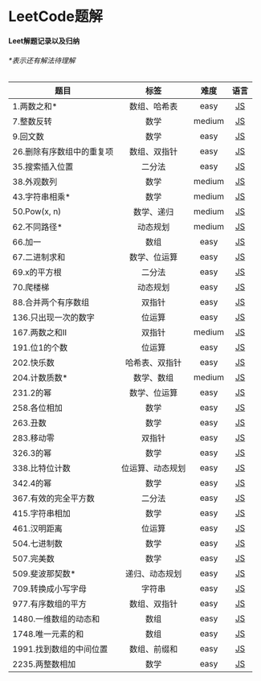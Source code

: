 # LeetCode题解
#### Leet解题记录以及归纳

###### *表示还有解法待理解
| 题目 |标签| 难度 | 语言 |
| ---- |:---:| :---: | :---: |
| 1.两数之和*|数组、哈希表|easy|[JS](easy/two-sum.js)|
| 7.整数反转|数学|medium| [JS](easy/reverse-integer.js)|
| 9.回文数|数学|easy|[JS](easy/palindrome-number.js)|
| 26.删除有序数组中的重复项|数组、双指针|easy|[JS](easy/remove-duplicates-from-sorted-array.js)|
| 35.搜索插入位置|二分法|easy|[JS](easy/search-insert-position.js)|
| 38.外观数列|数学|medium|[JS](medium/count-and-say.js)|
| 43.字符串相乘*|数学|medium|[JS](medium/multiply-strings.js)|
| 50.Pow(x, n)|数学、递归|medium|[JS](medium/powx-n.js)|
| 62.不同路径*|动态规划|medium|[JS](medium/unique-paths.js)|
| 66.加一|数组|easy|[JS](easy/plus-one.js)|
| 67.二进制求和|数学、位运算|easy|[JS](easy/add-binary.js)|
| 69.x的平方根|二分法|easy|[JS](easy/sqrtx.js)|
| 70.爬楼梯|动态规划|easy|[JS](easy/climbing-stairs.js)|
| 88.合并两个有序数组|双指针|easy|[JS](easy/merge-sorted-array.js)|
| 136.只出现一次的数字|位运算|easy|[JS](easy/single-number.js)|
| 167.两数之和II|双指针|medium|[JS](medium/two-sum-ii-input-array-is-sorted.js)|
| 191.位1的个数|位运算|easy|[JS](easy/number-of-1-bits.js)|
| 202.快乐数|哈希表、双指针|easy|[JS](easy/happy-number.js)|
| 204.计数质数*|数学、数组|medium|[JS](medium/count-primes.js)|
| 231.2的幂|数学、位运算|easy|[JS](easy/power-of-two.js)|
| 258.各位相加|数学|easy|[JS](easy/add-digits.js)|
| 263.丑数|数学|easy|[JS](easy/ugly-number.js)|
| 283.移动零|双指针|easy|[JS](easy/move-zeroes.js)|
| 326.3的幂|数学|easy|[JS](easy/power-of-three.js)|
| 338.比特位计数|位运算、动态规划|easy|[JS](easy/counting-bits.js)|
| 342.4的幂|数学|easy|[JS](easy/power-of-four.js)|
| 367.有效的完全平方数|二分法|easy|[JS](easy/valid-perfect-square.js)|
| 415.字符串相加|数学|easy|[JS](easy/add-strings.js)|
| 461.汉明距离|位运算|easy|[JS](easy/hamming-distance.js)|
| 504.七进制数|数学|easy|[JS](easy/base-7.js)|
| 507.完美数|数学|easy|[JS](easy/perfect-number.js)|
| 509.斐波那契数*|递归、动态规划|easy|[JS](easy/fibonacci-numbe.js)|
| 709.转换成小写字母|字符串|easy|[JS](easy/to-lower-case.js)|
| 977.有序数组的平方|数组、双指针|easy|[JS](easy/squares-of-a-sorted-array)|
| 1480.一维数组的动态和|数组|easy|[JS](easy/running-sum-of-1d-array.js)|
| 1748.唯一元素的和|数组|easy|[JS](easy/sum-of-unique-elements.js)|
| 1991.找到数组的中间位置|数组、前缀和|easy|[JS](easy/find-the-middle-index-in-array.js)|
| 2235.两整数相加|数学|easy|[JS](easy/add-two-integers.js)|
